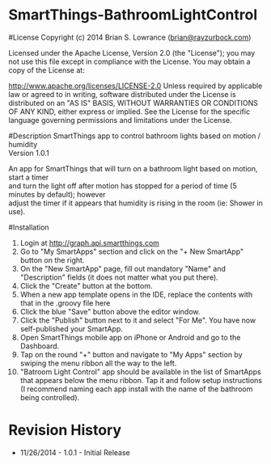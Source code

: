 SmartThings-BathroomLightControl
================================
#License
Copyright (c) 2014 Brian S. Lowrance (brian@rayzurbock.com)

Licensed under the Apache License, Version 2.0 (the "License"); you may not use this file except in compliance with the License. You may obtain a copy of the License at:

http://www.apache.org/licenses/LICENSE-2.0
Unless required by applicable law or agreed to in writing, software distributed under the License is distributed on an "AS IS" BASIS, WITHOUT WARRANTIES OR CONDITIONS OF ANY KIND, either express or implied. See the License for the specific language governing permissions and limitations under the License.

#Description
SmartThings app to control bathroom lights based on motion / humidity <br />
Version 1.0.1

An app for SmartThings that will turn on a bathroom light based on motion, start a timer <br />
and turn the light off after motion has stopped for a period of time (5 minutes by default); however <br />
adjust the timer if it appears that humidity is rising in the room (ie: Shower in use). <br />

#Installation
1. Login at <a href=http://graph.api.smartthings.com>http://graph.api.smartthings.com</a>
2. Go to "My SmartApps" section and click on the "+ New SmartApp" button on the right.
3. On the "New SmartApp" page, fill out mandatory "Name" and "Description" fields (it does not matter what you put there).
4. Click the "Create" button at the bottom.
5. When a new app template opens in the IDE, replace the contents with that in the .groovy file here
6. Click the blue "Save" button above the editor window.
7. Click the "Publish" button next to it and select "For Me". You have now self-published your SmartApp.
8. Open SmartThings mobile app on iPhone or Android and go to the Dashboard.
9. Tap on the round "+" button and navigate to "My Apps" section by swiping the menu ribbon all the way to the left.
10. "Batroom Light Control" app should be available in the list of SmartApps that appears below the menu ribbon. Tap it and follow setup instructions (I recommend naming each app install with the name of the bathroom being controlled).

# Revision History
*  11/26/2014 - 1.0.1 - Initial Release
